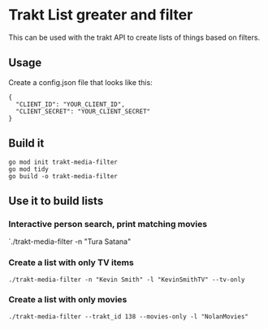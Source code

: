 # Trakt List greater and filter

This can be used with the trakt API to create lists of things based on filters. 

## Usage

Create a config.json file that looks like this: 

```
{
  "CLIENT_ID": "YOUR_CLIENT_ID",
  "CLIENT_SECRET": "YOUR_CLIENT_SECRET"
}
```
## Build it

```
go mod init trakt-media-filter
go mod tidy
go build -o trakt-media-filter

```


## Use it to build lists 

### Interactive person search, print matching movies
`./trakt-media-filter -n "Tura Satana"

### Create a list with only TV items
`./trakt-media-filter -n "Kevin Smith" -l "KevinSmithTV" --tv-only`

### Create a list with only movies
`./trakt-media-filter --trakt_id 138 --movies-only -l "NolanMovies"`


